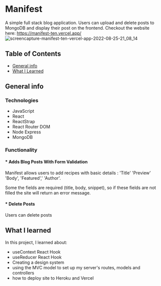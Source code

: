# Manifest
A simple full stack blog application. Users can upload and delete posts to MongoDB and display their post on the frontend.
Checkout the website here: https://manifest-ten.vercel.app/
![screencapture-manifest-ten-vercel-app-2022-08-25-21_08_14](https://user-images.githubusercontent.com/79128405/186980804-4eefce4e-7a15-4c05-9396-7109b49def7a.png)

## Table of Contents
* [General info](#general-info)
* [What I Learned](#what-i-learned)


## General info

### Technologies
* JavaScript
* React
* ReactStrap
* React Router DOM
* Node Express
* MongoDB 

### Functionality

#### * Adds Blog Posts With Form Validation
 Manifest allows users to add recipes with basic details : 'Title' 'Preview' 'Body', 'Featured',' 'Author'.

 Some the fields are required (title, body, snippet), so if these fields are not filled the site will return an error message.

#### * Delete Posts
Users can delete posts


## What I learned
In this project, I learned about:

* useContext React Hook
* useReducer React Hook
* Creating a design system
* using the MVC model to set up my server's routes, models and controllers
* how to deploy site to Heroku and Vercel




